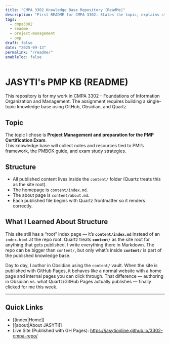 ```yaml
---
title: "CMPA 3302 Knowledge Base Repository (ReadMe)"
description: "First README for CMPA 3302. States the topic, explains structure, and points to the live site."
tags:
  - cmpa3302
  - readme
  - project-management
  - pmp
draft: false
date: "2025-09-13"
permalink: "/readme/"
enableToc: false
---
```

# JASYTI's PMP KB (README)

This repository is for my work in CMPA 3302 – Foundations of Information Organization and Management.  The assignment requires building a single-topic knowledge base using GitHub, Obsidian, and Quartz.
## Topic
The topic I chose is **Project Management and preparation for the PMP Certification Exam**.  
This knowledge base will collect notes and resources tied to PMI’s framework, the PMBOK guide, and exam study strategies.
## Structure
- All published content lives inside the `content/` folder (Quartz treats this as the site root).
- The homepage is `content/index.md`.
- The about page is `content/about.md`.
- Each published file begins with Quartz frontmatter so it renders correctly.
## What I Learned About Structure

This site still has a “root” index page — it’s **`content/index.md`** instead of an `index.html` at the repo root. Quartz treats **`content/`** as the site root for anything that gets published. I write everything there in Markdown. The repo can be bigger than `content/`, but only what’s inside **`content/`** is part of the published knowledge base.

Day to day, I author in Obsidian using the `content/` vault. When the site is published with GitHub Pages, it behaves like a normal website with a home page and internal pages you can click through. That difference — authoring in Obsidian vs. what Quartz/GitHub Pages actually publishes — finally clicked for me this week.

--- 
## Quick Links
- [[index|Home]]
- [[about|About JASYTI]]
- Live Site (Published with GH Pages): https://jasytionline.github.io/3302-cmpa-repo/
